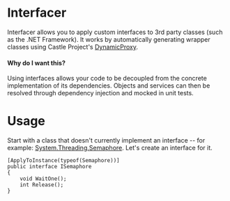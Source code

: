 # Interfacer

Interfacer allows you to apply custom interfaces to 3rd party classes (such as the .NET Framework).  It works by automatically generating wrapper classes using Castle Project's [DynamicProxy](http://www.castleproject.org/projects/dynamicproxy/).

#### Why do I want this?

Using interfaces allows your code to be decoupled from the concrete implementation of its dependencies.  Objects and services can then be resolved through dependency injection and mocked in unit tests.

# Usage

Start with a class that doesn't currently implement an interface -- for example: [System.Threading.Semaphore](https://msdn.microsoft.com/en-us/library/system.threading.semaphore(v=vs.110).aspx). Let's create an interface for it.
```
[ApplyToInstance(typeof(Semaphore))]
public interface ISemaphore
{
    void WaitOne();
    int Release();
}
```

